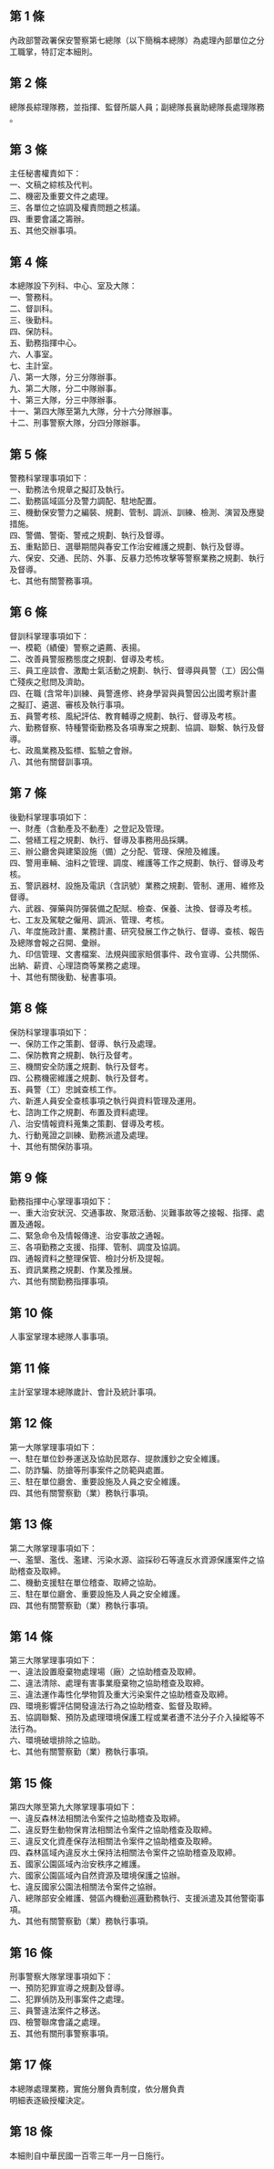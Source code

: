 第 1 條
-------
內政部警政署保安警察第七總隊（以下簡稱本總隊）為處理內部單位之分  
工職掌，特訂定本細則。

第 2 條
-------
總隊長綜理隊務，並指揮、監督所屬人員；副總隊長襄助總隊長處理隊務  
。

第 3 條
-------
主任秘書權責如下：  
一、文稿之綜核及代判。  
二、機密及重要文件之處理。  
三、各單位之協調及權責問題之核議。  
四、重要會議之籌辦。  
五、其他交辦事項。

第 4 條
-------
本總隊設下列科、中心、室及大隊：  
一、警務科。  
二、督訓科。  
三、後勤科。  
四、保防科。  
五、勤務指揮中心。  
六、人事室。  
七、主計室。  
八、第一大隊，分三分隊辦事。  
九、第二大隊，分二中隊辦事。  
十、第三大隊，分三中隊辦事。  
十一、第四大隊至第九大隊，分十六分隊辦事。  
十二、刑事警察大隊，分四分隊辦事。

第 5 條
-------
警務科掌理事項如下：  
一、勤務法令規章之擬訂及執行。  
二、勤務區域區分及警力調配、駐地配置。  
三、機動保安警力之編裝、規劃、管制、調派、訓練、檢測、演習及應變  
    措施。  
四、警備、警衛、警戒之規劃、執行及督導。  
五、重點節日、選舉期間與春安工作治安維護之規劃、執行及督導。  
六、保安、交通、民防、外事、反暴力恐怖攻擊等警察業務之規劃、執行  
    及督導。  
七、其他有關警務事項。

第 6 條
-------
督訓科掌理事項如下：  
一、模範（績優）警察之遴薦、表揚。  
二、改善員警服務態度之規劃、督導及考核。  
三、員工座談會、激勵士氣活動之規劃、執行、督導與員警（工）因公傷  
    亡殘疾之慰問及濟助。  
四、在職 (含常年)訓練、員警進修、終身學習與員警因公出國考察計畫  
    之擬訂、遴選、審核及執行事項。  
五、員警考核、風紀評估、教育輔導之規劃、執行、督導及考核。  
六、勤務督察、特種警衛勤務及各項專案之規劃、協調、聯繫、執行及督  
    導。  
七、政風業務及監標、監驗之會辦。  
八、其他有關督訓事項。

第 7 條
-------
後勤科掌理事項如下：  
一、財產（含動產及不動產）之登記及管理。  
二、營繕工程之規劃、執行、督導及事務用品採購。  
三、辦公廳舍與建築設施（備）之分配、管理、保險及維護。  
四、警用車輛、油料之管理、調度、維護等工作之規劃、執行、督導及考  
    核。  
五、警訊器材、設施及電訊（含訊號）業務之規劃、管制、運用、維修及  
    督導。  
六、武器、彈藥與防彈裝備之配賦、檢查、保養、汰換、督導及考核。  
七、工友及駕駛之僱用、調派、管理、考核。  
八、年度施政計畫、業務計畫、研究發展工作之執行、督導、查核、報告  
    及總隊會報之召開、彙辦。  
九、印信管理、文書檔案、法規與國家賠償事件、政令宣導、公共關係、  
    出納、薪資、心理諮商等業務之處理。  
十、其他有關後勤、秘書事項。

第 8 條
-------
保防科掌理事項如下：  
一、保防工作之策劃、督導、執行及處理。  
二、保防教育之規劃、執行及督考。  
三、機關安全防護之規劃、執行及督考。  
四、公務機密維護之規劃、執行及督考。  
五、員警（工）忠誠查核工作。  
六、新進人員安全查核事項之執行與資料管理及運用。  
七、諮詢工作之規劃、布置及資料處理。  
八、治安情報資料蒐集之策劃、督導及考核。  
九、行動蒐證之訓練、勤務派遣及處理。  
十、其他有關保防事項。

第 9 條
-------
勤務指揮中心掌理事項如下：  
一、重大治安狀況、交通事故、聚眾活動、災難事故等之接報、指揮、處  
    置及通報。  
二、緊急命令及情報傳達、治安事故之通報。  
三、各項勤務之支援、指揮、管制、調度及協調。  
四、通報資料之整理保管、檢討分析及提報。  
五、資訊業務之規劃、作業及推展。  
六、其他有關勤務指揮事項。

第 10 條
--------
人事室掌理本總隊人事事項。

第 11 條
--------
主計室掌理本總隊歲計、會計及統計事項。

第 12 條
--------
第一大隊掌理事項如下：  
一、駐在單位鈔券運送及協助民眾存、提款護鈔之安全維護。  
二、防詐騙、防搶等刑事案件之防範與處置。  
三、駐在單位廳舍、重要設施及人員之安全維護。  
四、其他有關警察勤（業）務執行事項。

第 13 條
--------
第二大隊掌理事項如下：  
一、濫墾、濫伐、濫建、污染水源、盜採砂石等違反水資源保護案件之協  
    助稽查及取締。  
二、機動支援駐在單位稽查、取締之協助。  
三、駐在單位廳舍、重要設施及人員之安全維護。  
四、其他有關警察勤（業）務執行事項。

第 14 條
--------
第三大隊掌理事項如下：  
一、違法設置廢棄物處理場（廠）之協助稽查及取締。  
二、違法清除、處理有害事業廢棄物之協助稽查及取締。  
三、違法運作毒性化學物質及重大污染案件之協助稽查及取締。  
四、環境影響評估開發違法行為之協助稽查、監督及取締。  
五、協調聯繫、預防及處理環境保護工程或業者遭不法分子介入操縱等不  
    法行為。  
六、環境破壞排除之協助。  
七、其他有關警察勤（業）務執行事項。

第 15 條
--------
第四大隊至第九大隊掌理事項如下：  
一、違反森林法相關法令案件之協助稽查及取締。  
二、違反野生動物保育法相關法令案件之協助稽查及取締。  
三、違反文化資產保存法相關法令案件之協助稽查及取締。  
四、森林區域內違反水土保持法相關法令案件之協助稽查及取締。  
五、國家公園區域內治安秩序之維護。  
六、國家公園區域內自然資源及環境保護之協辦。  
七、違反國家公園法相關法令案件之協辦。  
八、總隊部安全維護、營區內機動巡邏勤務執行、支援派遣及其他警衛事  
    項。  
九、其他有關警察勤（業）務執行事項。

第 16 條
--------
刑事警察大隊掌理事項如下：  
一、預防犯罪宣導之規劃及督導。  
二、犯罪偵防及刑事案件之處理。  
三、員警違法案件之移送。  
四、檢警聯席會議之處理。  
五、其他有關刑事警察事項。

第 17 條
--------
本總隊處理業務，實施分層負責制度，依分層負責  
明細表逐級授權決定。

第 18 條
--------
本細則自中華民國一百零三年一月一日施行。


